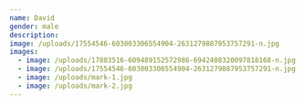 ```yaml
---
name: David
gender: male
description:
image: /uploads/17554546-603003306554904-2631279887953757291-n.jpg
images:
  - image: /uploads/17883516-609489152572986-6942408320097818168-n.jpg
  - image: /uploads/17554546-603003306554904-2631279887953757291-n.jpg
  - image: /uploads/mark-1.jpg
  - image: /uploads/mark-2.jpg
---
```



